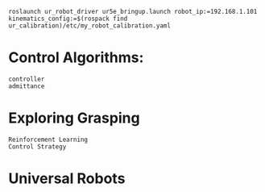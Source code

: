 `roslaunch ur_robot_driver ur5e_bringup.launch robot_ip:=192.168.1.101 kinematics_config:=$(rospack find ur_calibration)/etc/my_robot_calibration.yaml`
 # Control Algorithms:
    controller
    admittance
 # Exploring Grasping
    Reinforcement Learning
    Control Strategy
 # Universal Robots